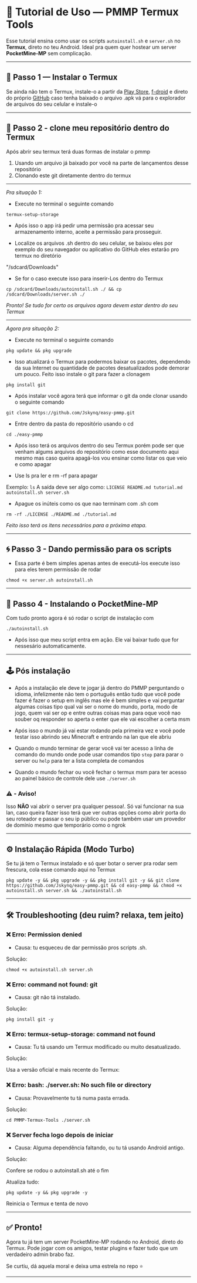 # 📖 Tutorial de Uso — PMMP Termux Tools

Esse tutorial ensina como usar os scripts `autoinstall.sh` e `server.sh` no **Termux**, direto no teu Android. Ideal pra quem quer hostear um server **PocketMine-MP** sem complicação.

---

## 📲 Passo 1 — Instalar o Termux

Se ainda não tem o Termux, instale-o a partir da [Play Store](https://play.google.com/store/apps/details?id=com.termux), [f-droid](https://f-droid.org/pt_BR/packages/com.termux/) e direto do próprio [GitHub](https://github.com/termux/termux-app/releases) caso tenha baixado o arquivo .apk vá para o explorador de arquivos do seu celular e instale-o

___

## 📁 Passo 2 - clone meu repositório dentro do Termux

Após abrir seu termux terá duas formas de instalar o pmmp

1. Usando um arquivo já baixado por você na parte de lançamentos desse repositório
2. Clonando este git diretamente dentro do termux

___

*Pra situação 1:*

- Execute no terminal o seguinte comando

`termux-setup-storage`

- Após isso o app irá pedir uma permissão pra acessar seu armazenamento interno, aceite a permissão para prosseguir.

- Localize os arquivos .sh dentro do seu celular, se baixou eles por exemplo do seu navegador ou aplicativo do GitHub eles estarão pro termux no diretório 

"/sdcard/Downloads" 

- Se for o caso execute isso para inserir-Los dentro do Termux 

`cp /sdcard/Downloads/autoinstall.sh ./ && cp /sdcard/Downloads/server.sh ./`

*Pronto! Se tudo for certo os arquivos agora devem estar dentro do seu Termux*

___

*Agora pra situação 2:*

- Execute no terminal o seguinte comando

`pkg update && pkg upgrade`

- Isso atualizará o Termux para podermos baixar os pacotes, dependendo da sua Internet ou quantidade de pacotes desatualizados pode demorar um pouco. Feito isso instale o git para fazer a clonagem

`pkg install git`

- Após instalar você agora terá que informar o git da onde clonar usando o seguinte comando

`git clone https://github.com/Jskynq/easy-pmmp.git`

- Entre dentro da pasta do repositório usando o cd

`cd ./easy-pmmp`

- Após isso terá os arquivos dentro do seu Termux porém pode ser que venham algums arquivos do repositório como esse documento aqui mesmo mas caso queira apagá-los vou ensinar como listar os que veio e como apagar

- Use ls pra ler e rm -rf para apagar 

Exemplo: `ls`
A saída deve ser algo como:
`LICENSE README.md tutorial.md
 autoinstall.sh server.sh     `

- Apague os inúteis como os que nao terminam com .sh com

`rm -rf ./LICENSE ./README.md ./tutorial.md`

*Feito isso terá os itens necessários para a próxima etapa.*

___

## 🌀 Passo 3 - Dando permissão para os scripts 

- Essa parte é bem simples apenas antes de executá-los execute isso para eles terem permissão de rodar

`chmod +x server.sh autoinstall.sh`

___

## 🚀 Passo 4 - Instalando o PocketMine-MP

Com tudo pronto agora é só rodar o script de instalação com 

`./autoinstall.sh`

- Após isso que meu script entra em ação. Ele vai baixar tudo que for nessesário automaticamente.

___

## 🕹 Pós instalação

- Após a instalação ele deve te jogar já dentro do PMMP perguntando o idioma, infelizmente não tem o português então tudo que você pode fazer é fazer o setup em inglês mas ele é bem simples e vai perguntar algumas coisas tipo qual vai ser o nome do mundo, porta, modo de jogo, quem vai ser op e entre outras coisas mas para oque você nao souber oq responder so aperta o enter que ele vai escolher a certa msm

- Após isso o mundo já vai estar rodando pela primeira vez e você pode testar isso abrindo seu Minecraft e entrando na lan que ele abriu

- Quando o mundo terminar de gerar você vai ter acesso a linha de comando do mundo onde pode usar comandos tipo `stop` para parar o server ou `help` para ter a lista completa de comandos

- Quando o mundo fechar ou você fechar o termux msm para ter acesso ao painel básico de controle dele use `./server.sh`

### ⚠️ - Aviso! 

Isso **NÃO** vai abrir o server pra qualquer pessoa!. Só vai funcionar na sua lan, caso queira fazer isso terá que ver outras opções como abrir porta do seu roteador e passar o seu ip público ou pode também usar um provedor de domínio mesmo que temporário como o ngrok

---


## ⚙️ Instalação Rápida (Modo Turbo)

Se tu já tem o Termux instalado e só quer botar o server pra rodar sem frescura, cola esse comando aqui no Termux 

`pkg update -y && pkg upgrade -y && pkg install git -y && git clone https://github.com/Jskynq/easy-pmmp.git && cd easy-pmmp && chmod +x autoinstall.sh server.sh && ./autoinstall.sh`

___

## 🛠️ Troubleshooting (deu ruim? relaxa, tem jeito)

### ❌ Erro: Permission denied

- Causa: tu esqueceu de dar permissão pros scripts .sh.

Solução:

`chmod +x autoinstall.sh server.sh`



### ❌ Erro: command not found: git

- Causa: git não tá instalado.

Solução:

`pkg install git -y`



### ❌ Erro: termux-setup-storage: command not found

- Causa: Tu tá usando um Termux modificado ou muito desatualizado.

Solução:

Usa a versão oficial e mais recente do Termux:



### ❌ Erro: bash: ./server.sh: No such file or directory

- Causa: Provavelmente tu tá numa pasta errada.

Solução:

`cd PMMP-Termux-Tools
./server.sh`



### ❌ Server fecha logo depois de iniciar

- Causa: Alguma dependência faltando, ou tu tá usando Android antigo.

Solução:

Confere se rodou o autoinstall.sh até o fim

Atualiza tudo:


`pkg update -y && pkg upgrade -y`

Reinicia o Termux e tenta de novo



---

## ✅ Pronto!

Agora tu já tem um server PocketMine-MP rodando no Android, direto do Termux. Pode jogar com os amigos, testar plugins e fazer tudo que um verdadeiro admin brabo faz.

Se curtiu, dá aquela moral e deixa uma estrela no repo ⭐

---